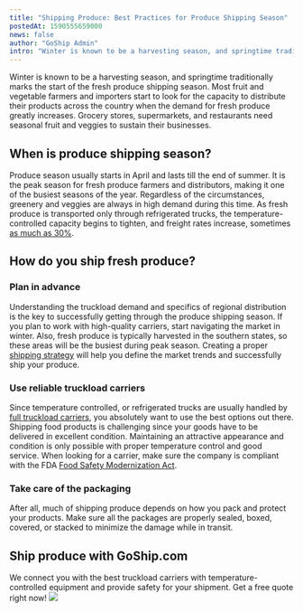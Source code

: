 ```yaml
---
title: "Shipping Produce: Best Practices for Produce Shipping Season"
postedAt: 1590555659000
news: false
author: "GoShip Admin"
intro: "Winter is known to be a harvesting season, and springtime traditionally marks the start of the fresh produce shipping season. Most fruit and vegetable farmers and importers start to look for the capacity to distribute their products across the country when the demand for fresh produce greatly increases. Grocery stores, supermarkets, and restaurants need seasonal fruit and veggies to sustain their businesses. \n\nWhen is produce shipping season?\n-\n\nProduce season usually starts in April and lasts till the end "
---
```

Winter is known to be a harvesting season, and springtime traditionally marks the start of the fresh produce shipping season. Most fruit and vegetable farmers and importers start to look for the capacity to distribute their products across the country when the demand for fresh produce greatly increases. Grocery stores, supermarkets, and restaurants need seasonal fruit and veggies to sustain their businesses.

When is produce shipping season?
--------------------------------

Produce season usually starts in April and lasts till the end of summer. It is the peak season for fresh produce farmers and distributors, making it one of the busiest seasons of the year. Regardless of the circumstances, greenery and veggies are always in high demand during this time. As fresh produce is transported only through refrigerated trucks, the temperature-controlled capacity begins to tighten, and freight rates increase, sometimes [as much as 30%](https://www.dat.com/company/news-and-events/news-releases/spring-surge-begins-for-truckload-freight-and-rates-dat-freight-index).

How do you ship fresh produce?
------------------------------

### Plan in advance

Understanding the truckload demand and specifics of regional distribution is the key to successfully getting through the produce shipping season. If you plan to work with high-quality carriers, start navigating the market in winter. Also, fresh produce is typically harvested in the southern states, so these areas will be the busiest during peak season. Creating a proper [shipping strategy](https://www.goship.com/blog/creating-a-successful-small-business-shipping-strategy/) will help you define the market trends and successfully ship your produce.

### Use reliable truckload carriers

Since temperature controlled, or refrigerated trucks are usually handled by [full truckload carriers](https://www.goship.com/shipping-services/truckload-freight-shipping/), you absolutely want to use the best options out there. Shipping food products is challenging since your goods have to be delivered in excellent condition. Maintaining an attractive appearance and condition is only possible with proper temperature control and good service. When looking for a carrier, make sure the company is compliant with the FDA [Food Safety Modernization Act](https://www.fda.gov/food/food-safety-modernization-act-fsma/fsma-final-rule-sanitary-transportation-human-and-animal-food).

### Take care of the packaging

After all, much of shipping produce depends on how you pack and protect your products. Make sure all the packages are properly sealed, boxed, covered, or stacked to minimize the damage while in transit.

Ship produce with GoShip.com
----------------------------

We connect you with the best truckload carriers with temperature-controlled equipment and provide safety for your shipment. Get a free quote right now! [![](https://www.goship.com/wp-content/uploads/2021/02/1ace89b4-fe28-40ff-a2a7-4cddc60fc9ec.png)](https://www.goship.com/)
